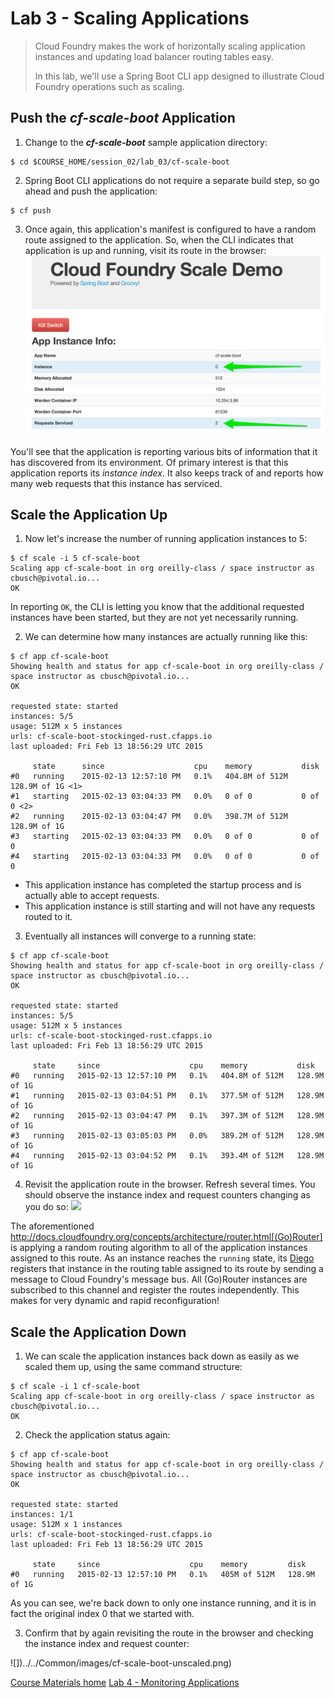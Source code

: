 # Lab 3 - Scaling Applications

> Cloud Foundry makes the work of horizontally scaling application instances and updating load balancer routing tables easy.
> 
> In this lab, we'll use a Spring Boot CLI app designed to illustrate Cloud Foundry operations such as scaling.

## Push the **_cf-scale-boot_** Application

1. Change to the **_cf-scale-boot_** sample application directory:
```
$ cd $COURSE_HOME/session_02/lab_03/cf-scale-boot
```

2. Spring Boot CLI applications do not require a separate build step, so go ahead and push the application:
```
$ cf push
```

3. Once again, this application's manifest is configured to have a random route assigned to the application.
So, when the CLI indicates that application is up and running, visit its route in the browser:
![](../../Common/images/cf-scale-boot-initial.png)

You'll see that the application is reporting various bits of information that it has discovered from its environment.
Of primary interest is that this application reports its _instance index_.
It also keeps track of and reports how many web requests that this instance has serviced.

## Scale the Application Up

1. Now let's increase the number of running application instances to 5:
```
$ cf scale -i 5 cf-scale-boot
Scaling app cf-scale-boot in org oreilly-class / space instructor as cbusch@pivotal.io...
OK
```

In reporting `OK`, the CLI is letting you know that the additional requested instances have been started, but they are not yet necessarily running.

2. We can determine how many instances are actually running like this:
```
$ cf app cf-scale-boot
Showing health and status for app cf-scale-boot in org oreilly-class / space instructor as cbusch@pivotal.io...
OK

requested state: started
instances: 5/5
usage: 512M x 5 instances
urls: cf-scale-boot-stockinged-rust.cfapps.io
last uploaded: Fri Feb 13 18:56:29 UTC 2015

     state      since                    cpu    memory           disk
#0   running    2015-02-13 12:57:10 PM   0.1%   404.8M of 512M   128.9M of 1G <1>
#1   starting   2015-02-13 03:04:33 PM   0.0%   0 of 0           0 of 0 <2>
#2   running    2015-02-13 03:04:47 PM   0.0%   398.7M of 512M   128.9M of 1G
#3   starting   2015-02-13 03:04:33 PM   0.0%   0 of 0           0 of 0
#4   starting   2015-02-13 03:04:33 PM   0.0%   0 of 0           0 of 0
```

* This application instance has completed the startup process and is actually able to accept requests.
* This application instance is still starting and will not have any requests routed to it.

3. Eventually all instances will converge to a running state:
```
$ cf app cf-scale-boot
Showing health and status for app cf-scale-boot in org oreilly-class / space instructor as cbusch@pivotal.io...
OK

requested state: started
instances: 5/5
usage: 512M x 5 instances
urls: cf-scale-boot-stockinged-rust.cfapps.io
last uploaded: Fri Feb 13 18:56:29 UTC 2015

     state     since                    cpu    memory           disk
#0   running   2015-02-13 12:57:10 PM   0.1%   404.8M of 512M   128.9M of 1G
#1   running   2015-02-13 03:04:51 PM   0.1%   377.5M of 512M   128.9M of 1G
#2   running   2015-02-13 03:04:47 PM   0.1%   397.3M of 512M   128.9M of 1G
#3   running   2015-02-13 03:05:03 PM   0.0%   389.2M of 512M   128.9M of 1G
#4   running   2015-02-13 03:04:52 PM   0.1%   393.4M of 512M   128.9M of 1G
```

4. Revisit the application route in the browser.
Refresh several times.
You should observe the instance index and request counters changing as you do so:
![](../../Common/images/cf-scale-boot-scaled.png[])

The aforementioned http://docs.cloudfoundry.org/concepts/architecture/router.html[(Go)Router] is applying a random routing algorithm to all of the application instances assigned to this route.
As an instance reaches the `running` state, its [Diego](https://docs.cloudfoundry.org/concepts/diego/diego-architecture.html) registers that instance in the routing table assigned to its route by sending a message to Cloud Foundry's message bus.
All (Go)Router instances are subscribed to this channel and register the routes independently.
This makes for very dynamic and rapid reconfiguration!

## Scale the Application Down

1. We can scale the application instances back down as easily as we scaled them up, using the same command structure:
```
$ cf scale -i 1 cf-scale-boot
Scaling app cf-scale-boot in org oreilly-class / space instructor as cbusch@pivotal.io...
OK
```

2. Check the application status again:
```
$ cf app cf-scale-boot
Showing health and status for app cf-scale-boot in org oreilly-class / space instructor as cbusch@pivotal.io...
OK

requested state: started
instances: 1/1
usage: 512M x 1 instances
urls: cf-scale-boot-stockinged-rust.cfapps.io
last uploaded: Fri Feb 13 18:56:29 UTC 2015

     state     since                    cpu    memory         disk
#0   running   2015-02-13 12:57:10 PM   0.1%   405M of 512M   128.9M of 1G
```

As you can see, we're back down to only one instance running, and it is in fact the original index 0 that we started with.

3. Confirm that by again revisiting the route in the browser and checking the instance index and request counter:

![])../../Common/images/cf-scale-boot-unscaled.png)

[Course Materials home](README.md#course-materials)
[Lab 4 - Monitoring Applications](../lab04_spring_boot/README.md)